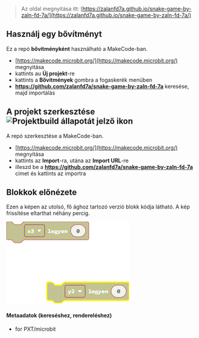 
> Az oldal megnyitása itt: [https://zalanfd7a.github.io/snake-game-by-zaln-fd-7a/](https://zalanfd7a.github.io/snake-game-by-zaln-fd-7a/)

## Használj egy bővítményt

Ez a repó **bővítményként** használható a MakeCode-ban.

* [https://makecode.microbit.org/](https://makecode.microbit.org/) megnyitása
* kattints au **Új projekt**-re
* kattints a **Bővítmények** gombra a fogaskerék menüben
* **https://github.com/zalanfd7a/snake-game-by-zaln-fd-7a** keresése, majd importálás

## A projekt szerkesztése ![Projektbuild állapotát jelző ikon](https://github.com/zalanfd7a/snake-game-by-zaln-fd-7a/workflows/MakeCode/badge.svg)

A repó szerkesztése a MakeCode-ban.

* [https://makecode.microbit.org/](https://makecode.microbit.org/) megnyitása
* kattints az **Import**-ra, utána az **Import URL**-re
* illeszd be a **https://github.com/zalanfd7a/snake-game-by-zaln-fd-7a** címet és kattints az importra

## Blokkok előnézete

Ezen a képen az utolsó, fő ághoz tartozó verzió blokk kódja látható.
A kép frissítése eltarthat néhány percig.

![Renderelt nézet blokkokkal](https://github.com/zalanfd7a/snake-game-by-zaln-fd-7a/raw/master/.github/makecode/blocks.png)

#### Metaadatok (kereséshez, rendereléshez)

* for PXT/microbit
<script src="https://makecode.com/gh-pages-embed.js"></script><script>makeCodeRender("{{ site.makecode.home_url }}", "{{ site.github.owner_name }}/{{ site.github.repository_name }}");</script>
